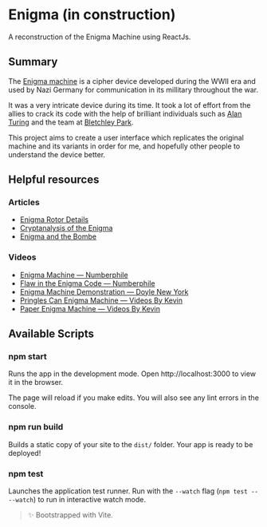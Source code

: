 # Enigma (in construction)

A reconstruction of the Enigma Machine using ReactJs.

## Summary

The [Enigma machine](https://en.wikipedia.org/wiki/Enigma_machine) is a cipher
device developed during the WWII era and used by Nazi Germany for communication
in its millitary throughout the war.

It was a very intricate device during its time. It took a lot of effort from the
allies to crack its code with the help of brilliant individuals such as
[Alan Turing](https://en.wikipedia.org/wiki/Alan_Turing) and the team at
[Bletchley Park](https://en.wikipedia.org/wiki/Bletchley_Park).

This project aims to create a user interface which replicates the original
machine and its variants in order for me, and hopefully other people to
understand the device better.

## Helpful resources

### Articles

- [Enigma Rotor Details](https://en.wikipedia.org/wiki/Enigma_rotor_details)
- [Cryptanalysis of the Enigma](https://en.wikipedia.org/wiki/Cryptanalysis_of_the_Enigma)
- [Enigma and the Bombe](http://www.ellsbury.com/enigmabombe.htm)

### Videos

- [Enigma Machine — Numberphile](https://www.youtube.com/watch?v=G2_Q9FoD-oQ)
- [Flaw in the Enigma Code — Numberphile](https://www.youtube.com/watch?v=V4V2bpZlqx8)
- [Enigma Machine Demonstration — Doyle New York](https://www.youtube.com/watch?v=-mdSvGUd0_c)
- [Pringles Can Enigma Machine — Videos By Kevin](https://www.youtube.com/watch?v=pZsuxZXN33g)
- [Paper Enigma Machine — Videos By Kevin](https://www.youtube.com/watch?v=UKbP3Rjxhy0)

## Available Scripts

### npm start

Runs the app in the development mode. Open http://localhost:3000 to view it in
the browser.

The page will reload if you make edits. You will also see any lint errors in the
console.

### npm run build

Builds a static copy of your site to the `dist/` folder. Your app is ready to be
deployed!

### npm test

Launches the application test runner. Run with the `--watch` flag
(`npm test -- --watch`) to run in interactive watch mode.

> ✨ Bootstrapped with Vite.

